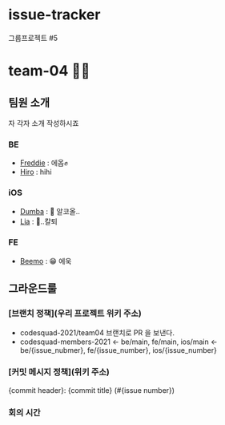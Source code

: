 # issue-tracker
그룹프로젝트 #5

# team-04 🤣😆

## 팀원 소개
자 각자 소개 작성하시죠

### BE
- [Freddie](https://github.com/Dae-Hwa) : 에옵✊
- [Hiro](https://github.com/hiro032) : hihi

### iOS
- [Dumba](https://github.com/ghis22130) : 🍺 알코올..
- [Lia](https://github.com/Lia316) : 👀..칼퇴

### FE
- [Beemo](https://github.com/jeonyeonkyu) : 😁 에욱

## 그라운드룰


### [브랜치 정책](우리 프로젝트 위키 주소)
- codesquad-2021/team04 브랜치로 PR 을 보낸다.
- codesquad-members-2021 <- be/main, fe/main, ios/main <- be/{issue_nubmer}, fe/{issue_number}, ios/{issue_number}


### [커밋 메시지 정책](위키 주소)

{commit header}: {commit title} (#{issue number})


### 회의 시간
